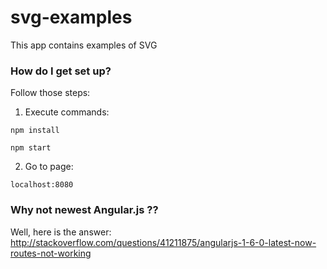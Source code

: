 # svg-examples
This app contains examples of SVG



### How do I get set up? ###

Follow those steps:

1) Execute commands:

  
```
npm install
```

```
npm start
```


2) Go to page: 

```
localhost:8080
```

### Why not newest Angular.js ?? ###
Well, here is the answer:
http://stackoverflow.com/questions/41211875/angularjs-1-6-0-latest-now-routes-not-working